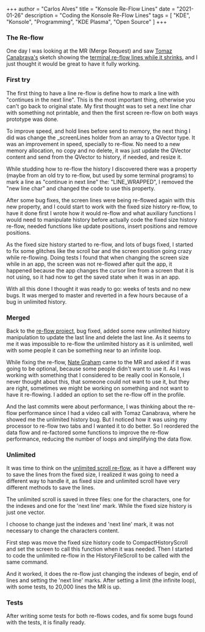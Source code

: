 +++
author = "Carlos Alves"
title = "Konsole Re-Flow Lines"
date = "2021-01-26"
description = "Coding the Konsole Re-Flow Lines"
tags = [
    "KDE",
    "Konsole",
    "Programming",
    "KDE Plasma",
    "Open Source"
]
+++
### The Re-flow
One day I was looking at the MR (Merge Request) and saw [Tomaz Canabrava's](https://tcanabrava.github.io/) sketch showing the [terminal re-flow lines while it shrinks](https://invent.kde.org/utilities/konsole/-/merge_requests/181), and I just thought it would be great to have it fully working.

### First try
The first thing to have a line re-flow is define how to mark a line with "continues in the next line". This is the most important thing, otherwise you can't go back to original state. My first thought was to set a next line char with something not printable, and then the first screen re-flow on both ways prototype was done.

To improve speed, and hold lines before send to memory, the next thing I did was change the _screenLines holder from an array to a QVector type. It was an improvement in speed, specially to re-flow. No need to a new memory allocation, no copy and no delete, it was just update the QVector content and send from the QVector to history, if needed, and resize it.

While studding how to re-flow the history I discovered there was a property (maybe from an old try to re-flow, but used by some terminal programs) to mark a line as "continue in next line" the: "LINE_WRAPPED", I removed the "new line char" and changed the code to use this property.

After some bug fixes, the screen lines were being re-flowed again with this new property, and I could start to work with the fixed size history re-flow, to have it done first I wrote how it would re-flow and what auxiliary functions I would need to manipulate history before actually code the fixed size history re-flow, needed functions like update positions, insert positions and remove positions.

As the fixed size history started to re-flow, and lots of bugs fixed, I started to fix some glitches like the scroll bar and the screen position going crazy while re-flowing. Doing tests I found that when changing the screen size while in an app, the screen was not re-flowed after quit the app, it happened because the app changes the cursor line from a screen that it is not using, so it had now to get the saved state when it was in an app.

With all this done I thought it was ready to go: weeks of tests and no new bugs. It was merged to master and reverted in a few hours because of a bug in unlimited history.

### Merged
Back to the [re-flow project](https://invent.kde.org/utilities/konsole/-/merge_requests/321), bug fixed, added some new unlimited history manipulation to update the last line and delete the last line. As it seems to me it was impossible to re-flow the unlimited history as it is unlimited, well with some people it can be something near to an infinite loop.

While fixing the re-flow, [Nate Graham](https://pointieststick.com/) came to the MR and asked if it was going to be optional, because some people didn't want to use it. As I was working with something that I considered to be really cool in Konsole, I never thought about this, that someone could not want to use it, but they are right, sometimes we might be working on something and not want to have it re-flowing. I added an option to set the re-flow off in the profile.

And the last commits were about performance, I was thinking about the re-flow performance since I had a video call with Tomaz Canabrava, where he showed me the unlimited history bug. But I noticed how it was using my processor to re-flow two tabs and I wanted it to do better. So I reordered the data flow and re-factored some functions to improve the re-flow performance, reducing the number of loops and simplifying the data flow.

### Unlimited
It was time to think on the [unlimited scroll re-flow](https://invent.kde.org/utilities/konsole/-/merge_requests/330), as it have a different way to save the lines from the fixed size, I realized it was going to need a different way to handle it, as fixed size and unlimited scroll have very different methods to save the lines.

The unlimited scroll is saved in three files: one for the characters, one for the indexes and one for the 'next line' mark. While the fixed size history is just one vector. 

I choose to change just the indexes and 'next line' mark, it was not necessary to change the characters content.

First step was move the fixed size history code to CompactHistoryScroll and set the screen to call this function when it was needed. Then I started to code the unlimited re-flow in the HistoryFileScroll to be called with the same command.

And it worked, it does the re-flow just changing the indexes of begin, end of lines and setting the 'next line' marks. After setting a limit (the infinite loop), with some tests, to 20,000 lines the MR is up.

### Tests
After writing some tests for both re-flows codes, and fix some bugs found with the tests, it is finally ready.